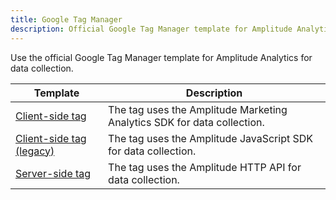 ```yaml
---
title: Google Tag Manager
description: Official Google Tag Manager template for Amplitude Analytics for data collection.
---
```


Use the official Google Tag Manager template for Amplitude Analytics for data collection. 

|Template|Description|
|---|-----------|
|[Client-side tag](https://tagmanager.google.com/gallery/#/owners/amplitude/templates/amplitude-browser-sdk-gtm-template)|The tag uses the Amplitude Marketing Analytics SDK for data collection.|
|[Client-side tag (legacy)](https://tagmanager.google.com/gallery/#/owners/amplitude/templates/amplitude-gtm-template)| The tag uses the Amplitude JavaScript SDK for data collection. |
|[Server-side tag](https://tagmanager.google.com/gallery/#/owners/amplitude/templates/amplitude-server-gtm-template)| The tag uses the Amplitude HTTP API for data collection. |